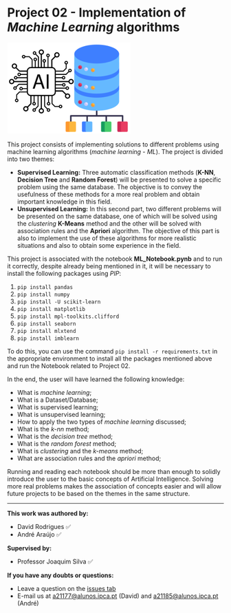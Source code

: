 ﻿# Project 02 - Implementation of *Machine Learning* algorithms

![Image](images/image-17.png?raw=true)

This project consists of implementing solutions to different problems using machine learning algorithms (*machine learning - ML*).
The project is divided into two themes:

  - **Supervised Learning:** Three automatic classification methods (**K-NN**, **Decision Tree** and **Random Forest**) will be presented to solve a specific problem using the same database. The objective is to convey the usefulness of these methods for a more real problem and obtain important knowledge in this field. 
  - **Unsupervised Learning:** In this second part, two different problems will be presented on the same database, one of which will be solved using the *clustering* **K-Means** method and the other will be solved with association rules and the **Apriori** algorithm. The objective of this part is also to implement the use of these algorithms for more realistic situations and also to obtain some experience in the field.

This project is associated with the notebook **ML_Notebook.pynb** and to run it correctly, despite already being mentioned in it, it will be necessary to install the following packages using *PIP*:

  1. `pip install pandas`
  2. `pip install numpy`
  3. `pip install -U scikit-learn`
  4. `pip install matplotlib`
  5. `pip install mpl-toolkits.clifford`
  6. `pip install seaborn`
  7. `pip install mlxtend`
  8. `pip install imblearn`

To do this, you can use the command `pip install -r requirements.txt` in the appropriate environment to install all the packages mentioned above and run the Notebook related to Project 02.

In the end, the user will have learned the following knowledge:

  - What is *machine learning*;
  - What is a Dataset/Database;
  - What is supervised learning;
  - What is unsupervised learning;
  - How to apply the two types of *machine learning* discussed;
  - What is the *k-nn* method;
  - What is the *decision tree* method;
  - What is the *random forest* method;
  - What is *clustering* and the *k-means* method;
  - What are association rules and the *apriori* method;

Running and reading each notebook should be more than enough to solidly introduce the user to the basic concepts of Artificial Intelligence. Solving more real problems makes the association of concepts easier and will allow future projects to be based on the themes in the same structure.

---

**This work was authored by:**
- David Rodrigues :white_check_mark:
- André Araújo :white_check_mark:

**Supervised by:**
- Professor Joaquim Silva :white_check_mark:


**If you have any doubts or questions:**
- Leave a question on the [issues tab](https://github.com/andre1araujo/Fundamentals-of-Artificial-Intelligence/issues)
- E-mail us at a21177@alunos.ipca.pt (David) and a21185@alunos.ipca.pt (André)